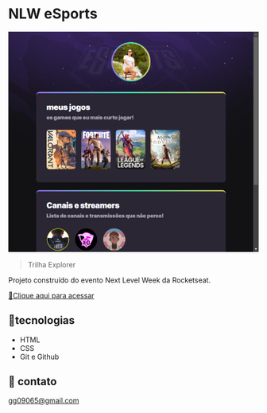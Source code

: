 # NLW eSports 

![preview](preview.png)

>Trilha Explorer

Projeto construído do evento Next Level Week da Rocketseat.

[🔗Clique aqui para acessar](https://gabrielaglima.github.io/nlw-esports-explorer/)

## 🔧tecnologias

- HTML
- CSS
- Git e Github

## 📱 contato 
gg09065@gmail.com

